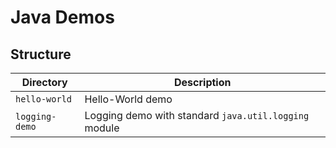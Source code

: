 # Java Demos

## Structure

| Directory      | Description                                           |
| -------------- | ----------------------------------------------------- |
| `hello-world`  | Hello-World demo                                      |
| `logging-demo` | Logging demo with standard `java.util.logging` module |
